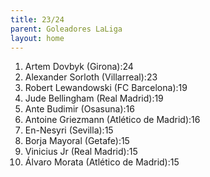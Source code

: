 ```yaml
---
title: 23/24
parent: Goleadores LaLiga
layout: home
---
```


1. Artem Dovbyk	(Girona):24
2. Alexander Sorloth (Villarreal):23
3. Robert Lewandowski	(FC Barcelona):19
4. Jude Bellingham	(Real Madrid):19
5. Ante Budimir	(Osasuna):16
6. Antoine Griezmann (Atlético de Madrid):16
7. En-Nesyri (Sevilla):15
8. Borja Mayoral (Getafe):15
9. Vinicius Jr (Real Madrid):15
10. Álvaro Morata	(Atlético de Madrid):15

